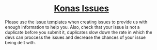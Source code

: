 <a href="https://github.com/DarkiBoi/konas-issues/issues"><h1 align="center">Konas Issues</h1></a>

Please use the [issue templates](https://github.com/DarkiBoi/konas-issues/tree/master/.github/ISSUE_TEMPLATE) when creating issues to provide us with enough information to help you. Also, check that your issue is not a duplicate before you submit it, duplicates slow down the rate in which the devs can proccess the issues and decrease the chances of your issue being delt with.
